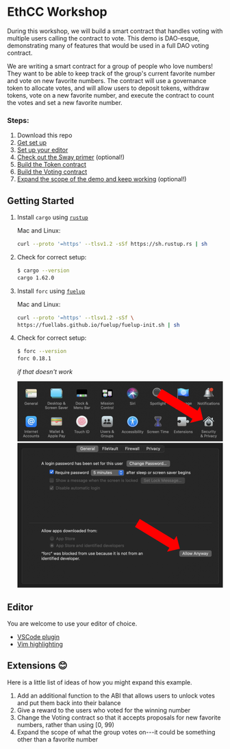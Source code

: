 # EthCC Workshop

During this workshop, we will build a smart contract that handles voting with multiple users calling the contract to vote. This demo is DAO-esque, demonstrating many of features that would be used in a full DAO voting contract.

We are writing a smart contract for a group of people who love numbers! They want to be able to keep track of the group's current favorite number and vote on new favorite numbers. The contract will use a governance token to allocate votes, and will allow users to deposit tokens, withdraw tokens, vote on a new favorite number, and execute the contract to count the votes and set a new favorite number.

### Steps:
1. Download this repo
2. [Get set up](#getting-started)
3. [Set up your editor](#editor)
4. [Check out the Sway primer](PRIMER.md) (optional!)
5. [Build the Token contract](token/README.md)
6. [Build the Voting contract](voting/README.md)
7. [Expand the scope of the demo and keep working](#extensions-😊) (optional!)

## Getting Started

1. Install `cargo` using [`rustup`](https://www.rust-lang.org/tools/install)

    Mac and Linux:
    ```bash
    curl --proto '=https' --tlsv1.2 -sSf https://sh.rustup.rs | sh
    ```

2. Check for correct setup:

    ```bash
    $ cargo --version
    cargo 1.62.0
    ```

3. Install `forc` using [`fuelup`](https://fuellabs.github.io/sway/v0.18.1/introduction/installation.html#installing-from-pre-compiled-binaries)

    Mac and Linux:
    ```bash
    curl --proto '=https' --tlsv1.2 -sSf \
    https://fuellabs.github.io/fuelup/fuelup-init.sh | sh
    ```

4. Check for correct setup:

    ```bash
    $ forc --version
    forc 0.18.1
    ```

    *if that doesn't work*

    ![open system preferences](images/system_preferences.png)
    ![click allow](images/allow_forc.png)

## Editor

You are welcome to use your editor of choice.

- [VSCode plugin](https://marketplace.visualstudio.com/items?itemName=FuelLabs.sway-vscode-plugin)
- [Vim highlighting](https://github.com/FuelLabs/sway.vim)

## Extensions 😊

Here is a little list of ideas of how you might expand this example.

1. Add an additional function to the ABI that allows users to unlock votes and put them back into their balance
2. Give a reward to the users who voted for the winning number
3. Change the Voting contract so that it accepts proposals for new favorite numbers, rather than using [0, 99)
4. Expand the scope of what the group votes on---it could be something other than a favorite number
